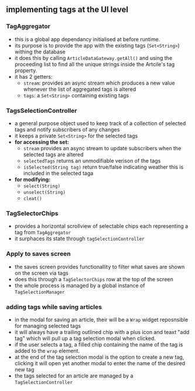## implementing tags at the UI level

### TagAggregator

- this is a global app dependancy initialised at before runtime.
- its purpose is to provide the app with the existing tags (`Set<String>`) withing the database
- it does this by calling `ArticleDataGateway.getAll()` and using the proceeding list to find all the unique strings inside the Artcile's tag property.
- it has 2 getters:
  - `stream`: provides an async stream which produces a new value whenever the list of aggregated tags is altered
  - `tags`: a `Set<String>` containing existing tags

### TagsSelectionController

- a general purpose object used to keep track of a collection of selected tags and notify subscribers of any changes
- it keeps a private `Set<String>` for the selected tags
- **for accessing the set:**
  - `stream` provides an async stream to update subscribers when the selected tags are altered
  - `selectedTags` returns an unmodifiable verison of the tags
  - `isSelected(String tag)` return true/false indicating weather this is included in the selected taga
- **for modifying:**
  - `select(String)`
  - `unselect(String)`
  - `cleat()`

### TagSelectorChips

- provides a horizontal scrollview of selectable chips each representing a tag from `TagAggregator`
- it surphaces its state through `tagSelectionController`

### Apply to saves screen

- the saves screen provides functionallity to filter what saves are shown on the screen via tags
- does this through a `TagSelectorChips` row at the top of the screen
- the whole process is managed by a global instance of `TagSelectionManager`

### adding tags while saving articles

- in the modal for saving an article, their will be a `Wrap` widget reposnsible for managing selected tags
- it will always have a trailing outlined chip with a plus icon and teaxt "add tag" which will pull up a tag selection modal when clicked.
- if the user selects a tag, a filled chip containing the name of the tag is added to the `wrap` element.
- at the end of the tag selection modal is the option to create a new tag, clicking it will open yet another modal to enter the name of the desired new tag
- the tags selected for an article are managed by a `TagSelectionController`
